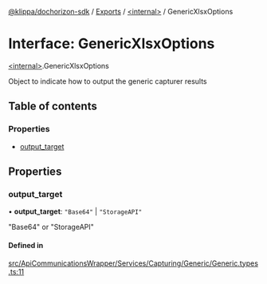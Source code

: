 [@klippa/dochorizon-sdk](../README.md) / [Exports](../modules.md) / [\<internal\>](../modules/internal_.md) / GenericXlsxOptions

# Interface: GenericXlsxOptions

[\<internal\>](../modules/internal_.md).GenericXlsxOptions

Object to indicate how to output the generic capturer results

## Table of contents

### Properties

- [output\_target](internal_.GenericXlsxOptions.md#output_target)

## Properties

### output\_target

• **output\_target**: ``"Base64"`` \| ``"StorageAPI"``

"Base64" or "StorageAPI"

#### Defined in

[src/ApiCommunicationsWrapper/Services/Capturing/Generic/Generic.types.ts:11](https://github.com/klippa-app/js-dochorizon-sdk/blob/205a2fd/src/ApiCommunicationsWrapper/Services/Capturing/Generic/Generic.types.ts#L11)
